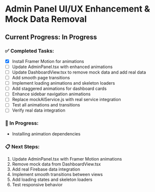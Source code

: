 # Admin Panel UI/UX Enhancement & Mock Data Removal

## Current Progress: In Progress

### ✅ Completed Tasks:
- [x] Install Framer Motion for animations
- [ ] Update AdminPanel.tsx with enhanced animations
- [ ] Update DashboardView.tsx to remove mock data and add real data
- [ ] Add smooth page transitions
- [ ] Implement loading animations and skeleton loaders
- [ ] Add staggered animations for dashboard cards
- [ ] Enhance sidebar navigation animations
- [ ] Replace mockAIService.js with real service integration
- [ ] Test all animations and transitions
- [ ] Verify real data integration

### 🔄 In Progress:
- Installing animation dependencies

### 📋 Next Steps:
1. Update AdminPanel.tsx with Framer Motion animations
2. Remove mock data from DashboardView.tsx
3. Add real Firebase data integration
4. Implement smooth transitions between views
5. Add loading states and skeleton loaders
6. Test responsive behavior
